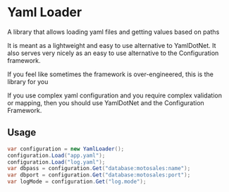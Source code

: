 # Yaml Loader
A library that allows loading yaml files and getting values based on paths

It is meant as a lightweight and easy to use alternative to YamlDotNet. It also serves 
very nicely as an easy to use alternative to the Configuration framework.  

If you feel like sometimes the framework is over-engineered, this is the library for you

If you use complex yaml configuration and you require complex validation or mapping, then you
should use YamlDotNet and the Configuration Framework.

## Usage

```C#
var configuration = new YamlLoader();
configuration.Load("app.yaml");
configuration.Load("log.yaml");
var dbpass = configuration.Get("database:motosales:name");
var dbport = configuration.Get("database:motosales:port");
var logMode = configuration.Get("log.mode");
```
